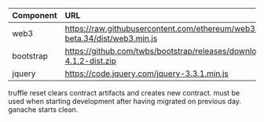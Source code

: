 | Component | URL  |
| :---      | :--- |
| web3      | https://raw.githubusercontent.com/ethereum/web3.js/v1.0.0-beta.34/dist/web3.min.js |
| bootstrap | https://github.com/twbs/bootstrap/releases/download/v4.1.2/bootstrap-4.1.2-dist.zip |
| jquery    | https://code.jquery.com/jquery-3.3.1.min.js |


truffle reset clears contract artifacts and creates new contract.  must be used
when starting development after having migrated on previous day.  ganache starts 
clean.

